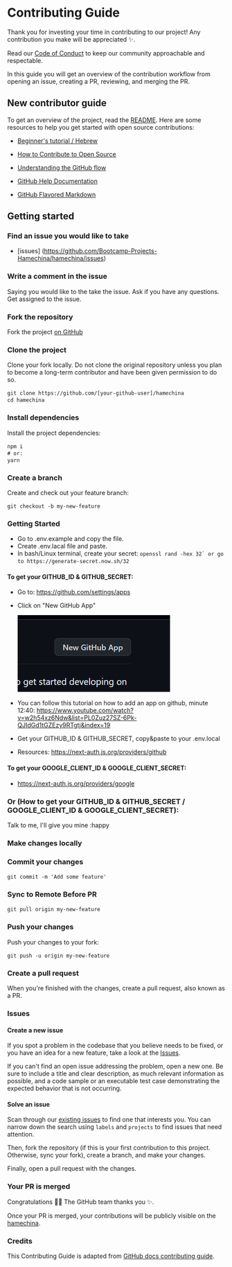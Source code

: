 # Contributing Guide

Thank you for investing your time in contributing to our project! Any contribution you make will be appreciated :sparkles:.

Read our [Code of Conduct](./CODE_OF_CONDUCT.md) to keep our community approachable and respectable.

In this guide you will get an overview of the contribution workflow from opening an issue, creating a PR, reviewing, and merging the PR.

## New contributor guide

To get an overview of the project, read the [README](README.md). Here are some resources to help you get started with open source contributions:

- [Beginner's tutorial / Hebrew](https://www.youtube.com/watch?v=IVNxfbHNHZk)
- [How to Contribute to Open Source](https://opensource.guide/how-to-contribute/)
- [Understanding the GitHub flow](https://guides.github.com/introduction/flow/)

- [GitHub Help Documentation](https://help.github.com/)
- [GitHub Flavored Markdown](https://guides.github.com/features/mastering-markdown/)

## Getting started

### Find an issue you would like to take

- [issues] (https://github.com/Bootcamp-Projects-Hamechina/hamechina/issues)

### Write a comment in the issue

Saying you would like to the take the issue. Ask if you have any questions. Get assigned to the issue.

### Fork the repository

Fork the project [on GitHub](https://github.com/Bootcamp-Projects-Hamechina/hamechina)

### Clone the project

Clone your fork locally. Do not clone the original repository unless you plan to become a long-term contributor and have been given permission to do so.

```shell
git clone https://github.com/[your-github-user]/hamechina
cd hamechina
```

### Install dependencies

Install the project dependencies:

```shell
npm i
# or:
yarn
```

### Create a branch

Create and check out your feature branch:

```shell
git checkout -b my-new-feature
```

### Getting Started

- Go to .env.example and copy the file.
- Create .env.lacal file and paste.
- In bash/Linux terminal, create your secret: `` openssl rand -hex 32` or go to https://generate-secret.now.sh/32 ``

#### To get your GITHUB_ID & GITHUB_SECRET:

- Go to: https://github.com/settings/apps
- Click on "New GitHub App"

  ![Alt text](image.png)

- You can follow this tutorial on how to add an app on github, minute 12:40: https://www.youtube.com/watch?v=w2h54xz6Ndw&list=PL0Zuz27SZ-6Pk-QJIdGd1tGZEzy9RTgtj&index=19
- Get your GITHUB_ID & GITHUB_SECRET, copy&paste to your .env.local
- Resources: https://next-auth.js.org/providers/github

#### To get your GOOGLE_CLIENT_ID & GOOGLE_CLIENT_SECRET:

- https://next-auth.js.org/providers/google

### Or (How to get your GITHUB_ID & GITHUB_SECRET / GOOGLE_CLIENT_ID & GOOGLE_CLIENT_SECRET):

Talk to me, I'll give you mine :happy

### Make changes locally

### Commit your changes

```shell
git commit -m 'Add some feature'
```

### Sync to Remote Before PR

```shell
git pull origin my-new-feature
```

### Push your changes

Push your changes to your fork:

```shell
git push -u origin my-new-feature
```

### Create a pull request

When you're finished with the changes, create a pull request, also known as a PR.

<!-- - Fill the "Ready for review" template so that we can review your PR. This template helps reviewers understand your changes as well as the purpose of your pull request. ?? check this..-->

### Issues

#### Create a new issue

If you spot a problem in the codebase that you believe needs to be fixed, or you have an idea for a new feature, take a look at the [Issues](https://github.com/Bootcamp-Projects-Hamechina/hamechina/issues).

If you can't find an open issue addressing the problem, open a new one. Be sure to include a title and clear description, as much relevant information as possible, and a code sample or an executable test case demonstrating the expected behavior that is not occurring.

#### Solve an issue

Scan through our [existing issues](https://github.com/Bootcamp-Projects-Hamechina/hamechina/issues) to find one that interests you. You can narrow down the search using `labels` and `projects` to find issues that need attention.

Then, fork the repository (if this is your first contribution to this project. Otherwise, sync your fork), create a branch, and make your changes.

Finally, open a pull request with the changes.

### Your PR is merged

Congratulations :tada::tada: The GitHub team thanks you :sparkles:.

Once your PR is merged, your contributions will be publicly visible on the [hamechina](https://github.com/Bootcamp-Projects-Hamechina/hamechina).

### Credits

This Contributing Guide is adapted from [GitHub docs contributing guide](https://github.com/github/docs/blob/main/CONTRIBUTING.md?plain=1).
